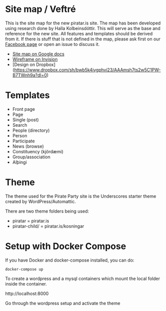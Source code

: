 # Site map / Veftré

This is the site map for the new piratar.is site. The map has been developed using research done by Halla Kolbeinsdóttir. This will serve as the base and reference for the new site. All features and templates should be derived from it. If there is stuff that is not defined in the map, please ask first on our [Facebook page](https://www.facebook.com/groups/153461471471460/) or open an issue to discuss it.

* [Site map on Google docs](https://docs.google.com/document/d/1lOsphPWbUIDPF5ExBk-NgaIr8FC7naqt50YmIFsUDpY/edit?usp=sharing)
* [Wireframe on Invision](https://invis.io/ZN511PW8J)
* [Design on Dropbox] (https://www.dropbox.com/sh/bwb5k4ivgphvi23/AAAmsh7ts2w5C1PW-B7TWnh9a?dl=0)

# Templates

* Front page
* Page
* Single (post)
* Search
* People (directory)
* Person
* Participate
* News (browse)
* Constituency (kjördæmi)
* Group/association
* Alþingi

# Theme

The theme used for the Pirate Party site is the Underscores starter theme created by WordPress/Automattic.

There are two theme folders being used:

* piratar        = piratar.is
* piratar-child/ = piratar.is/kosningar


# Setup with Docker Compose

If you have Docker and docker-compose installed, you can do:

`docker-compose up`

To create a wordpress and a mysql containers which mount the local folder inside the container.

http://localhost:8000

Go through the wordpress setup and activate the theme


